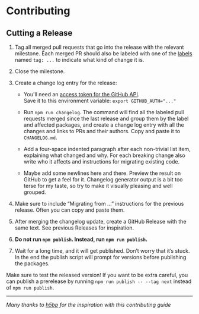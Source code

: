 # Contributing

## Cutting a Release

1.  Tag all merged pull requests that go into the release with the relevant 
milestone.  Each merged PR should also be labeled with one of the [labels](https://github.com/ec-europa/ecl-toolkit/labels) named `tag: ...` to 
indicate what kind of change it is.

2.  Close the milestone.

3.  Create a change log entry for the release:

    *   You'll need an [access token for the GitHub API](https://help.github.com/articles/creating-an-access-token-for-command-line-use/).  
    Save it to this environment variable: `export GITHUB_AUTH="..."`

    *   Run `npm run changelog`.  The command will find all the labeled pull 
    requests merged since the last release and group them by the label and 
    affected packages, and create a change log entry with all the changes and 
    links to PRs and their authors.  Copy and paste it to `CHANGELOG.md`.

    *   Add a four-space indented paragraph after each non-trivial list item, 
    explaining what changed and why.  For each breaking change also write who 
    it affects and instructions for migrating existing code.

    *   Maybe add some newlines here and there.  Preview the result on GitHub to 
    get a feel for it.  Changelog generator output is a bit too terse for my 
    taste, so try to make it visually pleasing and well grouped.

4.  Make sure to include “Migrating from ...” instructions for the previous 
release. Often you can copy and paste them.

7.  After merging the changelog update, create a GitHub Release with the same 
text. See previous Releases for inspiration.

8.  **Do not run `npm publish`.  Instead, run `npm run publish`.**

9.  Wait for a long time, and it will get published.  Don’t worry that it’s 
stuck. In the end the publish script will prompt for versions before publishing the packages.

Make sure to test the released version! If you want to be extra careful, you 
can publish a prerelease by running `npm run publish -- --tag next` instead of 
`npm run publish`.

------------

*Many thanks to [h5bp](https://github.com/h5bp/html5-boilerplate/blob/master/CONTRIBUTING.md) for the inspiration with this contributing guide*
